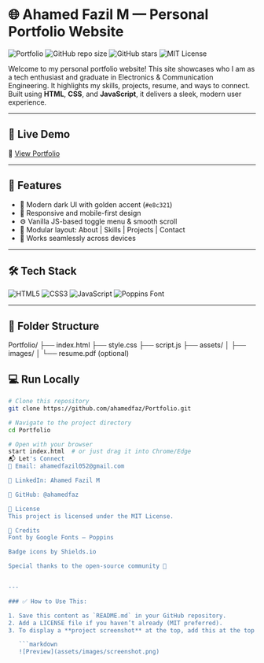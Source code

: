 # 🌐 Ahamed Fazil M — Personal Portfolio Website

![Portfolio](https://img.shields.io/badge/Status-Live-green?style=flat-square)
![GitHub repo size](https://img.shields.io/github/repo-size/ahamedfaz/Portfolio?style=flat-square)
![GitHub stars](https://img.shields.io/github/stars/ahamedfaz/Portfolio?style=flat-square)
![MIT License](https://img.shields.io/badge/license-MIT-blue?style=flat-square)

Welcome to my personal portfolio website! This site showcases who I am as a tech enthusiast and graduate in Electronics & Communication Engineering. It highlights my skills, projects, resume, and ways to connect. Built using **HTML**, **CSS**, and **JavaScript**, it delivers a sleek, modern user experience.

---

## 🔗 Live Demo

🚀 [View Portfolio](https://ahamedfaz.github.io/Portfolio/)

---

## 🚀 Features

- 🖤 Modern dark UI with golden accent (`#e8c321`)
- 🎯 Responsive and mobile-first design
- ⚙️ Vanilla JS-based toggle menu & smooth scroll
- 🧩 Modular layout: About | Skills | Projects | Contact
- 📱 Works seamlessly across devices

---

## 🛠️ Tech Stack

![HTML5](https://img.shields.io/badge/-HTML5-E34F26?style=flat-square&logo=html5&logoColor=white)
![CSS3](https://img.shields.io/badge/-CSS3-1572B6?style=flat-square&logo=css3)
![JavaScript](https://img.shields.io/badge/-JavaScript-F7DF1E?style=flat-square&logo=javascript&logoColor=black)
![Poppins Font](https://img.shields.io/badge/-Poppins-ff69b4?style=flat-square)

---

## 📁 Folder Structure

Portfolio/
├── index.html
├── style.css
├── script.js
├── assets/
│ ├── images/
│ └── resume.pdf (optional)


## 💻 Run Locally

```bash
# Clone this repository
git clone https://github.com/ahamedfaz/Portfolio.git

# Navigate to the project directory
cd Portfolio

# Open with your browser
start index.html  # or just drag it into Chrome/Edge
📬 Let's Connect
📧 Email: ahamedfazil052@gmail.com

💼 LinkedIn: Ahamed Fazil M

🐙 GitHub: @ahamedfaz

📜 License
This project is licensed under the MIT License.

🙌 Credits
Font by Google Fonts — Poppins

Badge icons by Shields.io

Special thanks to the open-source community 🚀


---

### ✅ How to Use This:

1. Save this content as `README.md` in your GitHub repository.
2. Add a LICENSE file if you haven’t already (MIT preferred).
3. To display a **project screenshot** at the top, add this at the top of the README:

   ```markdown
   ![Preview](assets/images/screenshot.png)
